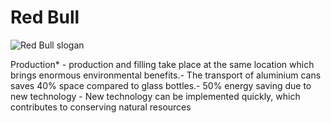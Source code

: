 # Red Bull

![Red Bull slogan](https://static-01.daraz.pk/p/6ff4287d57e718add9fd0b7b25e69cd2.jpg_200x200q80.jpg_.webp)



Production* - production and filling take place at the same location which brings enormous environmental benefits.- The transport of aluminium cans saves 40% space compared to glass bottles.- 50% energy saving due to new technology - New technology can be implemented quickly, which contributes to conserving natural resources





